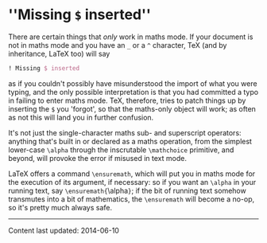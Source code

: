 # ''Missing `$` inserted''

There are certain things that _only_ work in maths mode.  If your
document is not in maths mode and you have an `_` or a `^` character,
TeX (and by inheritance, LaTeX too) will say
```latex
! Missing $ inserted
```
as if you couldn't possibly have misunderstood the import of what you
were typing, and the only possible interpretation is that you had
committed a typo in failing to enter maths mode.  TeX, therefore,
tries to patch things up by inserting the `$` you 'forgot', so that
the maths-only object will work; as often as not this will land you in
further confusion.

It's not just the single-character maths sub- and superscript
operators: anything that's built in or declared as a maths operation,
from the simplest lower-case `\alpha` through the inscrutable
`\mathchoice` primitive, and beyond, will provoke the error if
misused in text mode.

LaTeX offers a command `\ensuremath`, which will put you in maths
mode for the execution of its argument, if necessary: so if you want
an `\alpha` in your running text, say
`\ensuremath{`\alpha`}`; if the bit of running text somehow
transmutes into a bit of mathematics, the `\ensuremath` will become
a no-op, so it's pretty much always safe.


----

Content last updated: 2014-06-10
